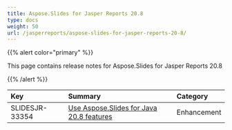 ```yaml
---
title: Aspose.Slides for Jasper Reports 20.8
type: docs
weight: 50
url: /jasperreports/aspose-slides-for-jasper-reports-20-8/
---
```


{{% alert color="primary" %}} 

This page contains release notes for Aspose.Slides for Jasper Reports 20.8

{{% /alert %}} 

|**Key**|**Summary**|**Category**|
| :- | :- | :- |
|SLIDESJR-33354|[Use Aspose.Slides for Java 20.8 features](/slides/java/aspose-slides-for-java-20-8-release-notes/)|Enhancement|

